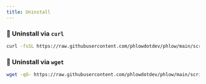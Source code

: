 ```yaml
---
title: Uninstall
---
```



### 🧹 Uninstall via `curl`

```bash
curl -fsSL https://raw.githubusercontent.com/phlowdotdev/phlow/main/scripts/uninstall-phlow.sh | { bash || true; }
```

### 🧹 Uninstall via `wget`

```bash
wget -qO- https://raw.githubusercontent.com/phlowdotdev/phlow/main/scripts/uninstall-phlow.sh | { bash || true; }
```

